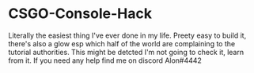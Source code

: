 # CSGO-Console-Hack
Literally the easiest thing I've ever done in my life.
Preety easy to build it, there's also a glow esp which half of the world are complaining to the tutorial authorities.
This might be detcted I'm not going to check it, learn from it.
If you need any help find me on discord Alon#4442
